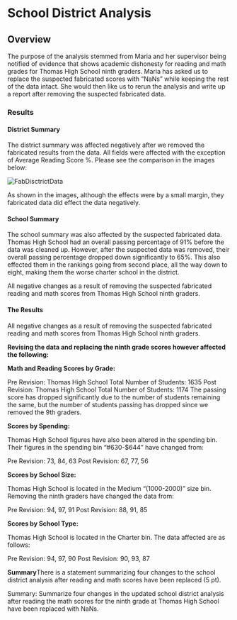 # **School District Analysis**

## **Overview**

The purpose of the analysis stemmed from Maria and her supervisor being notified of evidence that shows academic dishonesty for reading and math grades for Thomas High School ninth graders. Maria has asked us to replace the suspected fabricated scores with “NaNs” while keeping the rest of the data intact. She would then like us to rerun the analysis and write up a report after removing the suspected fabricated data. 

### **Results**

#### **District Summary**

The district summary was affected negatively after we removed the fabricated results from the data. All fields were affected with the exception of Average Reading Score %. Please see the comparison in the images below:

![FabDisctrictData](https://github.com/rainmannyc/School_District_Analysis/blob/a94f1627a189db5f699cc3dc75cd8e9e8c4cb316/fabdistrictdata.png)

As shown in the images, although the effects were by a small margin, they fabricated data did effect the data negatively. 

#### **School Summary**

The school summary was also affected by the suspected fabricated data. Thomas High School had an overall passing percentage of 91% before the data was cleaned up. However, after the suspected data was removed, their overall passing percentage dropped down significantly to 65%. This also effected them in the rankings going from second place, all the way down to eight, making them the worse charter school in the district. 

All negative changes as a  result of removing the suspected fabricated reading and math scores from Thomas High School ninth graders. 


#### **The Results**

All negative changes as a  result of removing the suspected fabricated reading and math scores from Thomas High School ninth graders. 

**Revising the data and replacing the ninth grade scores however affected the following:**

**Math and Reading Scores by Grade:**

Pre Revision: Thomas High School Total Number of Students:  1635
Post Revision: Thomas High School Total Number of Students: 1174
The passing score has dropped significantly due to the number of students remaining the same, but the number of students passing has dropped since we removed the 9th graders.

**Scores by Spending:**

Thomas High School figures have also been altered in the spending bin. Their figures in the spending bin “#630-$644” have changed from:

Pre Revision: 73, 84, 63
Post Revision: 67, 77, 56
 
**Scores by School Size:**

Thomas High School is located in the Medium “(1000-2000)” size bin. Removing the ninth graders have changed the data from:

Pre Revision: 94, 97, 91
Post Revision: 88, 91, 85

**Scores by School Type:** 

Thomas High School is located in the Charter bin. The data affected are as follows:

Pre Revision: 94, 97, 90
Post Revision: 90, 93, 87





**Summary**There is a statement summarizing four changes to the school district analysis after reading and math scores have been replaced (5 pt).

Summary: Summarize four changes in the updated school district analysis after reading the math scores for the ninth grade at Thomas High School have been replaced with NaNs.

